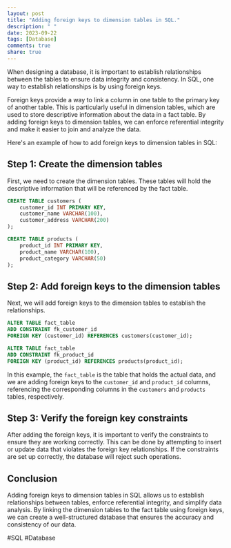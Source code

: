 ```yaml
---
layout: post
title: "Adding foreign keys to dimension tables in SQL."
description: " "
date: 2023-09-22
tags: [Database]
comments: true
share: true
---
```


When designing a database, it is important to establish relationships between the tables to ensure data integrity and consistency. In SQL, one way to establish relationships is by using foreign keys.

Foreign keys provide a way to link a column in one table to the primary key of another table. This is particularly useful in dimension tables, which are used to store descriptive information about the data in a fact table. By adding foreign keys to dimension tables, we can enforce referential integrity and make it easier to join and analyze the data.

Here's an example of how to add foreign keys to dimension tables in SQL:

## Step 1: Create the dimension tables

First, we need to create the dimension tables. These tables will hold the descriptive information that will be referenced by the fact table.

```sql
CREATE TABLE customers (
    customer_id INT PRIMARY KEY,
    customer_name VARCHAR(100),
    customer_address VARCHAR(200)
);

CREATE TABLE products (
    product_id INT PRIMARY KEY,
    product_name VARCHAR(100),
    product_category VARCHAR(50)
);
```

## Step 2: Add foreign keys to the dimension tables

Next, we will add foreign keys to the dimension tables to establish the relationships.

```sql
ALTER TABLE fact_table
ADD CONSTRAINT fk_customer_id
FOREIGN KEY (customer_id) REFERENCES customers(customer_id);

ALTER TABLE fact_table
ADD CONSTRAINT fk_product_id
FOREIGN KEY (product_id) REFERENCES products(product_id);
```

In this example, the `fact_table` is the table that holds the actual data, and we are adding foreign keys to the `customer_id` and `product_id` columns, referencing the corresponding columns in the `customers` and `products` tables, respectively.

## Step 3: Verify the foreign key constraints

After adding the foreign keys, it is important to verify the constraints to ensure they are working correctly. This can be done by attempting to insert or update data that violates the foreign key relationships. If the constraints are set up correctly, the database will reject such operations.

## Conclusion

Adding foreign keys to dimension tables in SQL allows us to establish relationships between tables, enforce referential integrity, and simplify data analysis. By linking the dimension tables to the fact table using foreign keys, we can create a well-structured database that ensures the accuracy and consistency of our data.

#SQL #Database